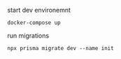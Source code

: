 start dev environemnt
```
docker-compose up
```
run migrations
```
npx prisma migrate dev --name init
```